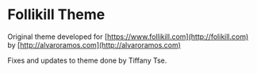 # Follikill Theme

Original theme developed for [https://www.follikill.com](http://folikill.com) by [http://alvaroramos.com](http://alvaroramos.com)

Fixes and updates to theme done by Tiffany Tse.